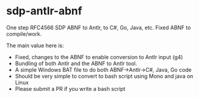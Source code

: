 # sdp-antlr-abnf
One step RFC4566 SDP ABNF to Antlr, to C#, Go, Java, etc. Fixed ABNF to compile/work.



The main value here is:
- Fixed, changes to the ABNF to enable conversion to Antlr input (g4)
- Bundling of both Antlr and the ABNF to Antlr tool. 
- A simple Windows BAT file to do both ABNF->Antlr->C#, Java, Go code
- Should be very simple to convert to bash script using Mono and java on Linux
- Please submit a PR if you write a bash script

